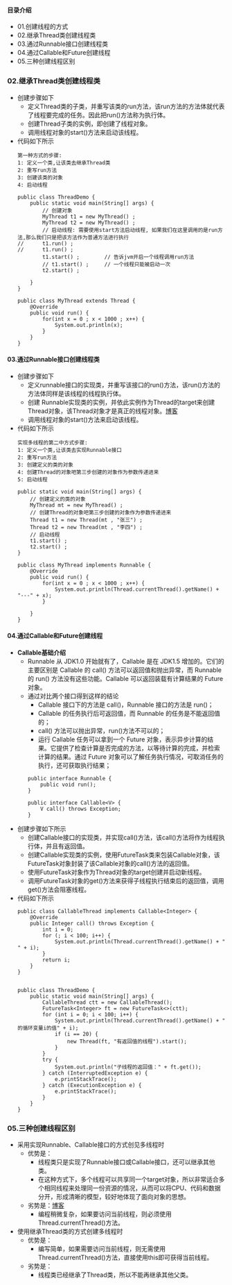 #### 目录介绍
- 01.创建线程的方式
- 02.继承Thread类创建线程类
- 03.通过Runnable接口创建线程类
- 04.通过Callable和Future创建线程
- 05.三种创建线程区别



### 02.继承Thread类创建线程类
- 创建步骤如下
    - 定义Thread类的子类，并重写该类的run方法，该run方法的方法体就代表了线程要完成的任务。因此把run\(\)方法称为执行体。
    - 创建Thread子类的实例，即创建了线程对象。
    - 调用线程对象的start\(\)方法来启动该线程。
- 代码如下所示
    ```
    第一种方式的步骤:
    1: 定义一个类,让该类去继承Thread类
    2: 重写run方法
    3: 创建该类的对象
    4: 启动线程
    
    public class ThreadDemo {
    	public static void main(String[] args) {
    		// 创建对象
    		MyThread t1 = new MyThread() ;
    		MyThread t2 = new MyThread() ;
    		// 启动线程: 需要使用start方法启动线程, 如果我们在这里调用的是run方法,那么我们只是把该方法作为普通方法进行执行
    //		t1.run() ;
    //		t1.run() ;
    		t1.start() ;		// 告诉jvm开启一个线程调用run方法
    		// t1.start() ;		// 一个线程只能被启动一次
    		t2.start() ;
    		
    	}
    }
    
    public class MyThread extends Thread {
    	@Override
    	public void run() {
    		for(int x = 0 ; x < 1000 ; x++) {
    			System.out.println(x);
    		}
    	}
    }
    ```




#### 03.通过Runnable接口创建线程类
- 创建步骤如下
    - 定义runnable接口的实现类，并重写该接口的run\(\)方法，该run\(\)方法的方法体同样是该线程的线程执行体。
    - 创建 Runnable实现类的实例，并依此实例作为Thread的target来创建Thread对象，该Thread对象才是真正的线程对象。[博客](https://github.com/yangchong211/YCBlogs)
    - 调用线程对象的start\(\)方法来启动该线程。
- 代码如下所示
    ```
    实现多线程的第二中方式步骤:
    1: 定义一个类,让该类去实现Runnable接口
    2: 重写run方法
    3: 创建定义的类的对象
    4: 创建Thread的对象吧第三步创建的对象作为参数传递进来
    5: 启动线程
    
    public static void main(String[] args) {
    	// 创建定义的类的对象
    	MyThread mt = new MyThread() ;
    	// 创建Thread的对象吧第三步创建的对象作为参数传递进来
    	Thread t1 = new Thread(mt , "张三") ;
    	Thread t2 = new Thread(mt , "李四") ;
    	// 启动线程
    	t1.start() ;
    	t2.start() ;
    }
    
    public class MyThread implements Runnable {
    	@Override
    	public void run() {
    		for(int x = 0 ; x < 1000 ; x++) {
    			System.out.println(Thread.currentThread().getName() + "---" + x);
    		}
    		
    	}
    }
    ```


#### 04.通过Callable和Future创建线程
- **Callable基础介绍**
    - Runnable 从 JDK1.0 开始就有了，Callable 是在 JDK1.5 增加的。它们的主要区别是 Callable 的 call() 方法可以返回值和抛出异常，而 Runnable 的 run() 方法没有这些功能。Callable 可以返回装载有计算结果的 Future 对象。
    - 通过对比两个接口得到这样的结论
        - Callable 接口下的方法是 call()，Runnable 接口的方法是 run()；
        - Callable 的任务执行后可返回值，而 Runnable 的任务是不能返回值的；
        - call() 方法可以抛出异常，run()方法不可以的；
        - 运行 Callable 任务可以拿到一个 Future 对象，表示异步计算的结果。它提供了检查计算是否完成的方法，以等待计算的完成，并检索计算的结果。通过 Future 对象可以了解任务执行情况，可取消任务的执行，还可获取执行结果；
        ```
        public interface Runnable {
            public void run();
        }
        
        public interface Callable<V> {
            V call() throws Exception;
        }
        ```
- 创建步骤如下所示
    - 创建Callable接口的实现类，并实现call\(\)方法，该call\(\)方法将作为线程执行体，并且有返回值。
    - 创建Callable实现类的实例，使用FutureTask类来包装Callable对象，该FutureTask对象封装了该Callable对象的call\(\)方法的返回值。
    - 使用FutureTask对象作为Thread对象的target创建并启动新线程。
    - 调用FutureTask对象的get\(\)方法来获得子线程执行结束后的返回值，调用get\(\)方法会阻塞线程。
- 代码如下所示
    ```
    public class CallableThread implements Callable<Integer> {
        @Override
        public Integer call() throws Exception {
            int i = 0;
            for (; i < 100; i++) {
                System.out.println(Thread.currentThread().getName() + " " + i);
            }
            return i;
        }
    }
    
    
    public class ThreadDemo {
        public static void main(String[] args) {
            CallableThread ctt = new CallableThread();
            FutureTask<Integer> ft = new FutureTask<>(ctt);
            for (int i = 0; i < 100; i++) {
                System.out.println(Thread.currentThread().getName() + " 的循环变量i的值" + i);
                if (i == 20) {
                    new Thread(ft, "有返回值的线程").start();
                }
            }
            try {
                System.out.println("子线程的返回值：" + ft.get());
            } catch (InterruptedException e) {
                e.printStackTrace();
            } catch (ExecutionException e) {
                e.printStackTrace();
            }
        }
    }
    ```


### 05.三种创建线程区别
- 采用实现Runnable、Callable接口的方式创见多线程时
    - 优势是：
        - 线程类只是实现了Runnable接口或Callable接口，还可以继承其他类。
        - 在这种方式下，多个线程可以共享同一个target对象，所以非常适合多个相同线程来处理同一份资源的情况，从而可以将CPU、代码和数据分开，形成清晰的模型，较好地体现了面向对象的思想。
    - 劣势是：[博客](https://github.com/yangchong211/YCBlogs)
        - 编程稍微复杂，如果要访问当前线程，则必须使用Thread.currentThread\(\)方法。
- 使用继承Thread类的方式创建多线程时
    - 优势是：
        - 编写简单，如果需要访问当前线程，则无需使用Thread.currentThread\(\)方法，直接使用this即可获得当前线程。
    - 劣势是：
        - 线程类已经继承了Thread类，所以不能再继承其他父类。

  


